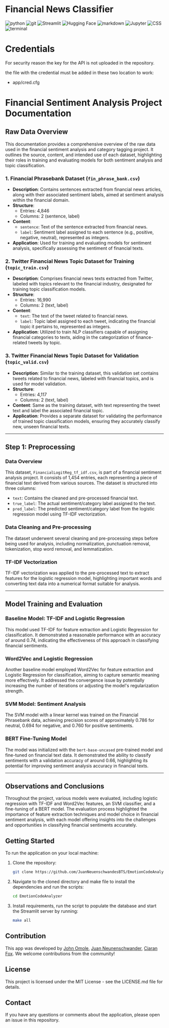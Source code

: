 # Financial News Classifier

![python](https://img.shields.io/badge/Python-3776AB?style=for-the-badge&logo=python&logoColor=white)
![git](https://img.shields.io/badge/GIT-E44C30?style=for-the-badge&logo=git&logoColor=white)
![Streamlit](https://img.shields.io/badge/Streamlit-FF4B4B?style=for-the-badge&logo=Streamlit&logoColor=white)
![Hugging Face](https://img.shields.io/badge/Hugging%20Face-F9AB00?style=for-the-badge&logo=HuggingFace&logoColor=white)
![markdown](https://img.shields.io/badge/Markdown-000000?style=for-the-badge&logo=markdown&logoColor=white)
![Jupyter](https://img.shields.io/badge/Jupyter-F37626?style=for-the-badge&logo=Jupyter&logoColor=white)
![CSS](https://img.shields.io/badge/CSS-1572B6?style=for-the-badge&logo=css3&logoColor=white)
![terminal](https://img.shields.io/badge/windows%20terminal-4D4D4D?style=for-the-badge&logo=windows%20terminal&logoColor=white)


# Credentials

For security reason the key for the API is not uploaded in the repository.

the file with the credential must be added in these two location to work:

- app/cred.cfg


# Financial Sentiment Analysis Project Documentation

## Raw Data Overview

This documentation provides a comprehensive overview of the raw data used in the financial sentiment analysis and category tagging project. It outlines the source, content, and intended use of each dataset, highlighting their roles in training and evaluating models for both sentiment analysis and topic classification.

### 1. Financial Phrasebank Dataset (`fin_phrase_bank.csv`)

- **Description**: Contains sentences extracted from financial news articles, along with their associated sentiment labels, aimed at sentiment analysis within the financial domain.
- **Structure**:
  - Entries: 4,846
  - Columns: 2 (sentence, label)
- **Content**:
  - `sentence`: Text of the sentence extracted from financial news.
  - `label`: Sentiment label assigned to each sentence (e.g., positive, negative, neutral), represented as integers.
- **Application**: Used for training and evaluating models for sentiment analysis, specifically assessing the sentiment of financial texts.

### 2. Twitter Financial News Topic Dataset for Training (`topic_train.csv`)

- **Description**: Comprises financial news texts extracted from Twitter, labeled with topics relevant to the financial industry, designated for training topic classification models.
- **Structure**:
  - Entries: 16,990
  - Columns: 2 (text, label)
- **Content**:
  - `text`: The text of the tweet related to financial news.
  - `label`: Topic label assigned to each tweet, indicating the financial topic it pertains to, represented as integers.
- **Application**: Utilized to train NLP classifiers capable of assigning financial categories to texts, aiding in the categorization of finance-related tweets by topic.

### 3. Twitter Financial News Topic Dataset for Validation (`topic_valid.csv`)

- **Description**: Similar to the training dataset, this validation set contains tweets related to financial news, labeled with financial topics, and is used for model validation.
- **Structure**:
  - Entries: 4,117
  - Columns: 2 (text, label)
- **Content**: Same as the training dataset, with text representing the tweet text and label the associated financial topic.
- **Application**: Provides a separate dataset for validating the performance of trained topic classification models, ensuring they accurately classify new, unseen financial texts.

---

## Step 1: Preprocessing

### Data Overview

This dataset, `FinancialLogitReg_tf_idf.csv`, is part of a financial sentiment analysis project. It consists of 1,454 entries, each representing a piece of financial text derived from various sources. The dataset is structured into three columns:

- `text`: Contains the cleaned and pre-processed financial text.
- `true_label`: The actual sentiment/category label assigned to the text.
- `pred_label`: The predicted sentiment/category label from the logistic regression model using TF-IDF vectorization.

### Data Cleaning and Pre-processing

The dataset underwent several cleaning and pre-processing steps before being used for analysis, including normalization, punctuation removal, tokenization, stop word removal, and lemmatization.

### TF-IDF Vectorization

TF-IDF vectorization was applied to the pre-processed text to extract features for the logistic regression model, highlighting important words and converting text data into a numerical format suitable for analysis.

---

## Model Training and Evaluation

### Baseline Model: TF-IDF and Logistic Regression

This model used TF-IDF for feature extraction and Logistic Regression for classification. It demonstrated a reasonable performance with an accuracy of around 0.74, indicating the effectiveness of this approach in classifying financial sentiments.

### Word2Vec and Logistic Regression

Another baseline model employed Word2Vec for feature extraction and Logistic Regression for classification, aiming to capture semantic meaning more effectively. It addressed the convergence issue by potentially increasing the number of iterations or adjusting the model's regularization strength.

### SVM Model: Sentiment Analysis

The SVM model with a linear kernel was trained on the Financial Phrasebank data, achieving precision scores of approximately 0.786 for neutral, 0.694 for negative, and 0.760 for positive sentiments.

### BERT Fine-Tuning Model

The model was initialized with the `bert-base-uncased` pre-trained model and fine-tuned on financial text data. It demonstrated the ability to classify sentiments with a validation accuracy of around 0.66, highlighting its potential for improving sentiment analysis accuracy in financial texts.

---

## Observations and Conclusions

Throughout the project, various models were evaluated, including logistic regression with TF-IDF and Word2Vec features, an SVM classifier, and a fine-tuning of a BERT model. The evaluation process highlighted the importance of feature extraction techniques and model choice in financial sentiment analysis, with each model offering insights into the challenges and opportunities in classifying financial sentiments accurately.


## Getting Started

To run the application on your local machine:

1. Clone the repository:
   ```sh
   git clone https://github.com/JuanNeuenschwandesBTS/EmotionCodeAnalyzer.git
   ```

2. Navigate to the cloned directory and make file to install the dependencies and run the scripts:
   ```sh
   cd EmotionCodeAnalyzer
   ```

3. Install requirements, run the script to populate the database and start the Streamlit server by running:
   ```sh
   make all

   ```

## Contribution
This app was developed by [John Omole](https://github.com/JohnOMDev), [Juan Neunenschwander](https://github.com/JuanNeuenschwandesBTS), [Ciaran Fox](https://github.com/Ciaranfox). We welcome contributions from the community!

## License

This project is licensed under the MIT License - see the LICENSE.md file for details.

## Contact

If you have any questions or comments about the application, please open an issue in this repository.